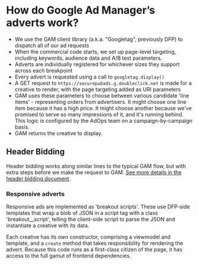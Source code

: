 # How do Google Ad Manager’s adverts work?

-   We use the GAM client library (a.k.a. "Googletag", previously DFP) to dispatch all of our ad requests
-   When the commercial code starts, we set up page-level targeting, including keywords, audience data and A/B test parameters.
-   Adverts are individually registered for whichever sizes they support across each breakpoint
-   Every advert is requested using a call to `googletag.display()`
-   A GET request to `https://securepubads.g.doubleclick.net` is made for a creative to render, with the page targeting added as URI parameters
-   GAM uses these parameters to choose between various candidate 'line items' - representing orders from advertisers.
    It might choose one line item because it has a high price. It might choose another because we've promised to serve
    so many impressions of it, and it's running behind. This logic is configured by the AdOps team on a campaign-by-campaign basis.
-   GAM returns the creative to display.

## Header Bidding

Header bidding works along similar lines to the typical GAM flow, but with extra steps before
we make the request to GAM. [See more details in the header bidding document](../header-bidding/readme.md).

### Responsive adverts

Responsive ads are implemented as 'breakout scripts'. These use DFP-side templates that wrap a blob of JSON in a script tag with
a class 'breakout\_\_script', telling the client-side script to parse the JSON and instantiate a creative with its data.

Each creative has its own constructor, comprising a viewmodel and template, and a `create` method that takes responsibility
for rendering the advert. Because this code runs as a first-class citizen of the page, it has access to the full gamut of frontend dependencies.
